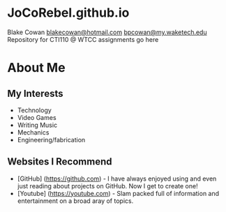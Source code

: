 # JoCoRebel.github.io
Blake Cowan
blakecowan@hotmail.com bpcowan@my.waketech.edu
Repository for CTI110 @ WTCC
assignments go here

# About Me
## My Interests
  * Technology
  * Video Games
  * Writing Music
  * Mechanics
  * Engineering/fabrication

## Websites I Recommend
  * [GitHub] (https://github.com) - I have always enjoyed using and even just reading about projects on GitHub.  Now I get to create one!
  * [Youtube] (https://youtube.com) - Slam packed full of information and entertainment on a broad aray of topics.
 











































































































